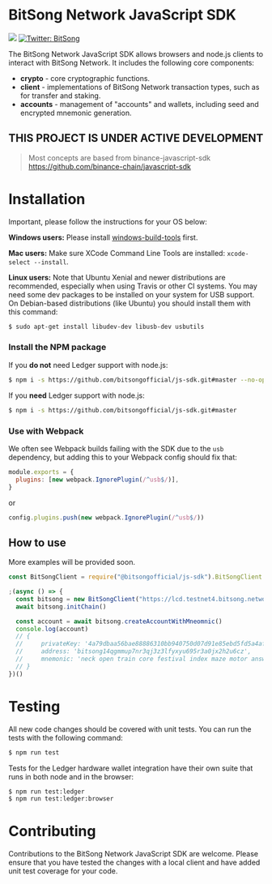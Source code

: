 # BitSong Network JavaScript SDK

<p>
<img src="https://img.shields.io/badge/version-0.4.0--dev-yellow.svg" />
<a href="https://twitter.com/bitsongofficial">
<img alt="Twitter: BitSong" src="https://img.shields.io/twitter/follow/bitsongofficial.svg?style=social"  target="_blank" />
</a>
</p>

The BitSong Network JavaScript SDK allows browsers and node.js clients to
interact with BitSong Network. It includes the following core components:

- **crypto** - core cryptographic functions.
- **client** - implementations of BitSong Network transaction types, such as for
  transfer and staking.
- **accounts** - management of "accounts" and wallets, including seed and
  encrypted mnemonic generation.

## THIS PROJECT IS UNDER ACTIVE DEVELOPMENT

> Most concepts are based from binance-javascript-sdk
> https://github.com/binance-chain/javascript-sdk

# Installation

Important, please follow the instructions for your OS below:

**Windows users:** Please install
[windows-build-tools](https://www.npmjs.com/package/windows-build-tools) first.

**Mac users:** Make sure XCode Command Line Tools are installed:
`xcode-select --install`.

**Linux users:** Note that Ubuntu Xenial and newer distributions are
recommended, especially when using Travis or other CI systems. You may need some
dev packages to be installed on your system for USB support. On Debian-based
distributions (like Ubuntu) you should install them with this command:

```bash
$ sudo apt-get install libudev-dev libusb-dev usbutils
```

### Install the NPM package

If you **do not** need Ledger support with node.js:

```bash
$ npm i -s https://github.com/bitsongofficial/js-sdk.git#master --no-optional
```

If you **need** Ledger support with node.js:

```bash
$ npm i -s https://github.com/bitsongofficial/js-sdk.git#master
```

### Use with Webpack

We often see Webpack builds failing with the SDK due to the `usb` dependency,
but adding this to your Webpack config should fix that:

```js
module.exports = {
  plugins: [new webpack.IgnorePlugin(/^usb$/)],
}
```

or

```js
config.plugins.push(new webpack.IgnorePlugin(/^usb$/))
```

## How to use

More examples will be provided soon.

```js
const BitSongClient = require("@bitsongofficial/js-sdk").BitSongClient

;(async () => {
  const bitsong = new BitSongClient("https://lcd.testnet4.bitsong.network")
  await bitsong.initChain()

  const account = await bitsong.createAccountWithMneomnic()
  console.log(account)
  // {
  //     privateKey: '4a79dbaa56bae88886310bb940750d07d91e85ebd5fd5a4afb3ff44f74a3af78',
  //     address: 'bitsong14qgmmup7nr3qj3z3lfyxyu695r3a0jx2h2u6cz',
  //     mnemonic: 'neck open train core festival index maze motor answer secret speak gesture any layer dice guitar canyon gaze monitor frown lemon effort purse father'
  // }
})()
```

# Testing

All new code changes should be covered with unit tests. You can run the tests
with the following command:

```bash
$ npm run test
```

Tests for the Ledger hardware wallet integration have their own suite that runs
in both node and in the browser:

```bash
$ npm run test:ledger
$ npm run test:ledger:browser
```

# Contributing

Contributions to the BitSong Network JavaScript SDK are welcome. Please ensure
that you have tested the changes with a local client and have added unit test
coverage for your code.
